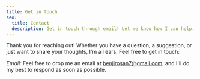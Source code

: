 ```yaml
---
title: Get in touch
seo:
  title: Contact
  description: Get in touch through email! Let me know how I can help.
---
```


Thank you for reaching out! Whether you have a question, a suggestion, or just want to share your thoughts, I'm all ears. Feel free to get in touch:

_Email:_
Feel free to drop me an email at [benjirosan7@gmail.com](mailto:benjirosan7@gmail.com), and I'll do my best to respond as soon as possible.
